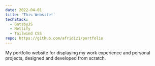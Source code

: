 ```yaml
---
date: 2022-04-01
title: 'This Website!'
techStack:
  - GatsbyJS
  - Netlify
  - Tailwind CSS
repo: https://github.com/afridiz1/portfolio
---
```

My portfolio website for displaying my work experience and personal projects, designed and developed from scratch.